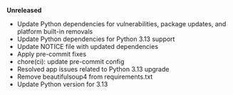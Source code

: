 **Unreleased**
* Update Python dependencies for vulnerabilities, package updates, and platform built-in removals
* Update Python dependencies for Python 3.13 support
* Update NOTICE file with updated dependencies
* Apply pre-commit fixes
* chore(ci): update pre-commit config
* Resolved app issues related to Python 3.13 upgrade
* Remove beautifulsoup4 from requirements.txt
* Update Python version for 3.13
